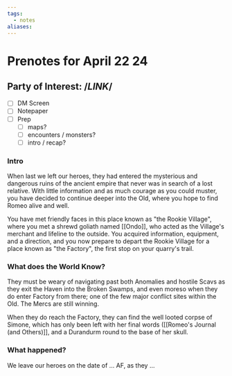 ```yaml
---
tags:
  - notes
aliases:
---
```


# Prenotes for April 22 24
## Party of Interest: /*LINK*/
- [ ] DM Screen
- [ ] Notepaper
- [ ] Prep
	- [ ] maps?
	- [ ] encounters / monsters?
	- [ ] intro / recap?

### Intro
When last we left our heroes, they had entered the mysterious and dangerous ruins of the ancient empire that never was in search of a lost relative. With little information and as much courage as you could muster, you have decided to continue deeper into the Old, where you hope to find Romeo alive and well.

You have met friendly faces in this place known as "the Rookie Village", where you met a shrewd goliath named [[Ondo]], who acted as the Village's merchant and lifeline to the outside. You acquired information, equipment, and a direction, and you now prepare to depart the Rookie Village for a place known as "the Factory", the first stop on your quarry's trail.

### What does the World Know?

They must be weary of navigating past both Anomalies and hostile Scavs as they exit the Haven into the Broken Swamps, and even moreso when they do enter Factory from there; one of the few major conflict sites within the Old. The Mercs are still winning. 

When they do reach the Factory, they can find the well looted corpse of Simone, which has only been left with her final words ([[Romeo's Journal (and Others)]], and a Durandurm round to the base of her skull. 

### What happened?


We leave our heroes on the date of ... AF, as they ...